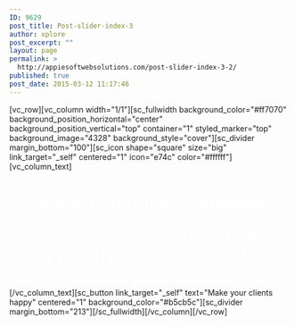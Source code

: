 ```yaml
---
ID: 9629
post_title: Post-slider-index-3
author: xplore
post_excerpt: ""
layout: page
permalink: >
  http://appiesoftwebsolutions.com/post-slider-index-3-2/
published: true
post_date: 2015-03-12 11:17:46
---
```

[vc_row][vc_column width="1/1"][sc_fullwidth background_color="#ff7070" background_position_horizontal="center" background_position_vertical="top" container="1" styled_marker="top" background_image="4328" background_style="cover"][sc_divider margin_bottom="100"][sc_icon shape="square" size="big" link_target="_self" centered="1" icon="e74c" color="#ffffff"][vc_column_text]
<h1 style="text-align: center;"><span style="color: #ffffff;">Ideal For Any Kind Of Business!</span></h1>
<div class="styled-subtitle" style="text-align: center;"><span style="color: #ffffff; font-size: 32px;">Creative Portfolio, Presentation, Corporative Blog, Shop… Buy Scalia Now And…</span></div>
[/vc_column_text][sc_button link_target="_self" text="Make your clients happy" centered="1" background_color="#b5cb5c"][sc_divider margin_bottom="213"][/sc_fullwidth][/vc_column][/vc_row]